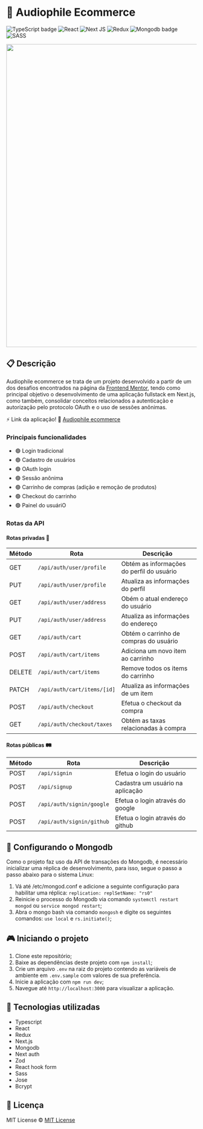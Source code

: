 # 🛒 Audiophile Ecommerce

![TypeScript badge](https://img.shields.io/badge/typescript-%23007ACC.svg?style=for-the-badge&logo=typescript&logoColor=white)
![React](https://img.shields.io/badge/react-%2320232a.svg?style=for-the-badge&logo=react&logoColor=%2361DAFB)
![Next JS](https://img.shields.io/badge/Next-black?style=for-the-badge&logo=next.js&logoColor=white)
![Redux](https://img.shields.io/badge/redux-%23593d88.svg?style=for-the-badge&logo=redux&logoColor=white)
![Mongodb badge](https://img.shields.io/badge/MongoDB-%234ea94b.svg?style=for-the-badge&logo=mongodb&logoColor=white)
![SASS](https://img.shields.io/badge/SASS-hotpink.svg?style=for-the-badge&logo=SASS&logoColor=white)

<img width="800px" src="https://github.com/nalbertcerqueira/nalbertcerqueira/assets/105606295/0013671f-449a-4ad2-919d-c6baba8bfd77">

## 📋 Descrição

Audiophile ecommerce se trata de um projeto desenvolvido a partir de um dos desafios encontrados na página da [Frontend Mentor](https://www.frontendmentor.io), tendo como principal objetivo o desenvolvimento de uma aplicação fullstack em Next.js, como também, consolidar conceitos relacionados a autenticação e autorização pelo protocolo OAuth e o uso de sessões anônimas.

⚡ Link da aplicação! 🔗 [Audiophile ecommerce](https://audiophile-ecommerce-delta.vercel.app/)

### Principais funcionalidades

-   🟢 Login tradicional
-   🟢 Cadastro de usuários
-   🟢 OAuth login
-   🟢 Sessão anônima
-   🟢 Carrinho de compras (adição e remoção de produtos)
-   🟢 Checkout do carrinho
-   🟢 Painel do usuáriO

### Rotas da API

#### Rotas privadas 🔐

| **Método** | **Rota**                    | **Descrição**                             |
| ---------- | --------------------------- | ----------------------------------------- |
| GET        | `/api/auth/user/profile`    | Obtém as informações do perfil do usuário |
| PUT        | `/api/auth/user/profile`    | Atualiza as informações do perfil         |
| GET        | `/api/auth/user/address`    | Obém o atual endereço do usuário          |
| PUT        | `/api/auth/user/address`    | Atualiza as informações do endereço       |
| GET        | `/api/auth/cart`            | Obtém o carrinho de compras do usuário    |
| POST       | `/api/auth/cart/items`      | Adiciona um novo item ao carrinho         |
| DELETE     | `/api/auth/cart/items`      | Remove todos os items do carrinho         |
| PATCH      | `/api/auth/cart/items/[id]` | Atualiza as informações de um item        |
| POST       | `/api/auth/checkout`        | Efetua o checkout da compra               |
| GET        | `/api/auth/checkout/taxes`  | Obtém as taxas relacionadas à compra      |

#### Rotas públicas 🛤️

| **Método** | **Rota**                  | **Descrição**                    |
| ---------- | ------------------------- | -------------------------------- |
| POST       | `/api/signin`             | Efetua o login do usuário        |
| POST       | `/api/signup`             | Cadastra um usuário na aplicação |
| POST       | `/api/auth/signin/google` | Efetua o login através do google |
| POST       | `/api/auth/signin/github` | Efetua o login através do github |

## 📁 Configurando o Mongodb

Como o projeto faz uso da API de transações do Mongodb, é necessário inicializar uma réplica de desenvolvimento, para isso, segue o passo a passo abaixo para o sistema Linux:

1. Vá até /etc/mongod.conf e adicione a seguinte configuração para habilitar uma réplica: `replication: replSetName: "rs0"`
2. Reinicie o processo do Mongodb via comando `systemctl restart mongod` ou `service mongod restart`;
3. Abra o mongo bash via comando `mongosh` e digite os seguintes comandos: `use local` e `rs.initiate()`;

## 🎮 Iniciando o projeto

1. Clone este repositório;
2. Baixe as dependências deste projeto com `npm install`;
3. Crie um arquivo `.env` na raiz do projeto contendo as variáveis de ambiente em `.env.sample` com valores de sua preferência.
4. Inicie a aplicação com `npm run dev`;
5. Navegue até `http://localhost:3000` para visualizar a aplicação.

## 🚀 Tecnologias utilizadas

-   Typescript
-   React
-   Redux
-   Next.js
-   Mongodb
-   Next auth
-   Zod
-   React hook form
-   Sass
-   Jose
-   Bcrypt

## 📝 Licença

MIT License © [MIT License ](./LICENSE)
